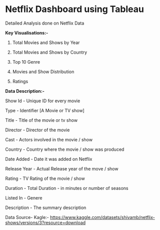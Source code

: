 # Netflix Dashboard using Tableau

Detailed Analysis done on Netflix Data

**Key Visualisations:-**

1. Total Movies and Shows by Year

2. Total Movies and Shows by Country

3. Top 10 Genre

4. Movies and Show Distribution

5. Ratings



**Data Description:-**

Show Id - Unique ID for every movie

Type - Identifier [A Movie or TV show]

Title - Title of the movie or tv show

Director - Director of the movie

Cast - Actors involved in the movie / show

Country - Country where the movie / show was produced

Date Added - Date it was added on Netflix

Release Year - Actual Release year of the move / show

Rating - TV Rating of the movie / show

Duration - Total Duration - in minutes or number of seasons

Listed In - Genere

Description - The summary description


Data Source- Kagle:- https://www.kaggle.com/datasets/shivamb/netflix-shows/versions/3?resource=download
